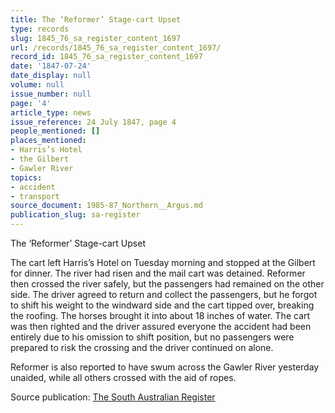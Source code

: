 ```yaml
---
title: The ‘Reformer’ Stage-cart Upset
type: records
slug: 1845_76_sa_register_content_1697
url: /records/1845_76_sa_register_content_1697/
record_id: 1845_76_sa_register_content_1697
date: '1847-07-24'
date_display: null
volume: null
issue_number: null
page: '4'
article_type: news
issue_reference: 24 July 1847, page 4
people_mentioned: []
places_mentioned:
- Harris’s Hotel
- the Gilbert
- Gawler River
topics:
- accident
- transport
source_document: 1985-87_Northern__Argus.md
publication_slug: sa-register
---
```


The ‘Reformer’ Stage-cart Upset

The cart left Harris’s Hotel on Tuesday morning and stopped at the Gilbert for dinner.  The river had risen and the mail cart was detained.  Reformer then crossed the river safely, but the passengers had remained on the other side.  The driver agreed to return and collect the passengers, but he forgot to shift his weight to the windward side and the cart tipped over, breaking the roofing.  The horses brought it into about 18 inches of water.  The cart was then righted and the driver assured everyone the accident had been entirely due to his omission to shift position, but no passengers were prepared to risk the crossing and the driver continued on alone.

Reformer is also reported to have swum across the Gawler River yesterday unaided, while all others crossed with the aid of ropes.

Source publication: [The South Australian Register](/publications/sa-register/)
